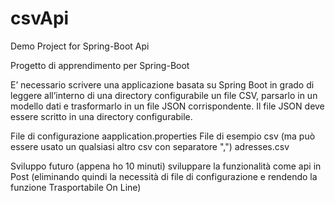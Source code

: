 # csvApi

Demo Project for Spring-Boot Api 

Progetto di apprendimento per Spring-Boot 

E’ necessario scrivere una applicazione basata su Spring Boot in grado di leggere all’interno di una directory configurabile un file CSV, parsarlo in un modello dati e trasformarlo in un file JSON corrispondente. Il file JSON deve essere scritto in una directory configurabile.


File di configurazione aapplication.properties
File di esempio csv (ma può essere usato un qualsiasi altro csv con separatore ",") adresses.csv

Sviluppo futuro (appena ho 10 minuti) sviluppare la funzionalità come api in Post (eliminando quindi la necessità di file di configurazione e rendendo la funzione Trasportabile On Line)

